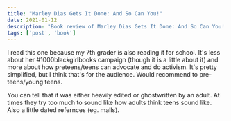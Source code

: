```yaml
---
title: "Marley Dias Gets It Done: And So Can You!"
date: 2021-01-12
description: "Book review of Marley Dias Gets It Done: And So Can You! by Marly Dias with Ava DuVernay"
tags: ['post', 'book']
---
```

 I read this one because my 7th grader is also reading it for school. It's less about her #1000blackgirlbooks campaign 
 (though it is a little about it) and more about how preteens/teens can advocate and do activism.
 It's pretty simplified, but I think that's for the audience. Would recommend to pre-teens/young teens. 
 
 You can tell that it was either heavily edited or ghostwritten by an adult. At times they try too much to sound like
 how adults think teens sound like. Also a little dated refernces (eg. malls).
